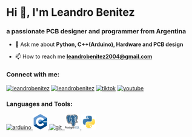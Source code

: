 <h1 align="left">Hi 👋, I'm Leandro Benitez</h1>
<h3 align="left">a passionate PCB designer and programmer from Argentina</h3>

- 💬 Ask me about **Python, C++(Arduino), Hardware and PCB design**

- 📫 How to reach me **leandrobenitez2004@gmail.com**

<h3 align="left">Connect with me:</h3>
<p align="left">
<a href="https://www.linkedin.com/in/leandro-benitez-995299211/" target="blank"><img align="center" src="https://raw.githubusercontent.com/rahuldkjain/github-profile-readme-generator/master/src/images/icons/Social/linked-in-alt.svg" alt="leandrobenitez" height="30" width="40" /></a>
<a href="https://www.instagram.com/bovergroup/" target="blank"><img align="center" src="https://seeklogo.com/images/I/instagram-new-2016-logo-D9D42A0AD4-seeklogo.com.png" alt="leandrobenitez" height="40" width="40" /></a>
<a href="https://www.tiktok.com/@bovergroup" target="blank"><img align="center" src="https://seeklogo.com/images/T/tiktok-app-icon-logo-0F5AD7AE01-seeklogo.com.png" alt="tiktok" height="40" width="40" /></a>
<a href="https://www.youtube.com/channel/UCQPRyj8CMgbOlkj3WffF_tw" target="blank"><img align="center" src="https://seeklogo.com/images/Y/youtube-icon-logo-521820CDD7-seeklogo.com.png" alt="youtube" height="30" width="40" /></a>
</p>


<h3 align="left">Languages and Tools:</h3>
<p align="left"> <a href="https://www.arduino.cc/" target="_blank" rel="noreferrer"> <img src="https://cdn.worldvectorlogo.com/logos/arduino-1.svg" alt="arduino" width="40" height="40"/> </a> <a href="https://www.w3schools.com/cpp/" target="_blank" rel="noreferrer"> <img src="https://raw.githubusercontent.com/devicons/devicon/master/icons/cplusplus/cplusplus-original.svg" alt="cplusplus" width="40" height="40"/> </a> <a href="https://git-scm.com/" target="_blank" rel="noreferrer"> <img src="https://www.vectorlogo.zone/logos/git-scm/git-scm-icon.svg" alt="git" width="40" height="40"/> </a> <a href="https://www.linux.org/" target="_blank" rel="noreferrer"> <img href="https://www.postgresql.org" target="_blank" rel="noreferrer"> <img src="https://raw.githubusercontent.com/devicons/devicon/master/icons/postgresql/postgresql-original-wordmark.svg" alt="postgresql" width="40" height="40"/> </a> <a href="https://www.python.org" target="_blank" rel="noreferrer"> <img src="https://raw.githubusercontent.com/devicons/devicon/master/icons/python/python-original.svg" alt="python" width="40" height="40"/> </a> </p>
